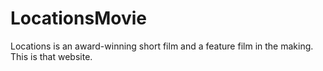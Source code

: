 # LocationsMovie
Locations is an award-winning short film and a feature film in the making. This is that website. 
